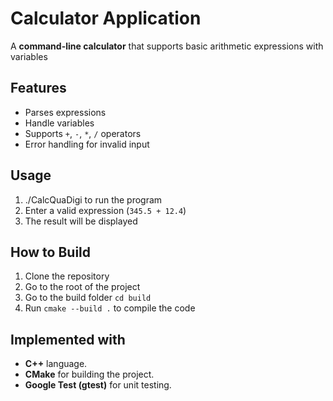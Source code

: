 # **Calculator Application**

A **command-line calculator** that supports basic arithmetic expressions with variables

## **Features**
- Parses expressions
- Handle variables
- Supports `+`, `-`, `*`, `/` operators
- Error handling for invalid input

## **Usage**
1. ./CalcQuaDigi to run the program
2. Enter a valid expression (`345.5 + 12.4`)
3. The result will be displayed

## **How to Build**
1. Clone the repository
2. Go to the root of the project
3. Go to the build folder `cd build`
4. Run `cmake --build .` to compile the code

## **Implemented with**
- **C++** language.
- **CMake** for building the project.
- **Google Test (gtest)** for unit testing.
